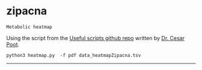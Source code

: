 # zipacna



`Metabolic heatmap`

Using the script from the [Useful scripts github repo](https://github.com/valdeanda/Useful_scripts/blob/master/README.md#heatmap) written by [Dr. Cesar Poot](https://scholar.google.com.mx/citations?user=dwpBCCQAAAAJ&hl=en). 


```
python3 heatmap.py  -f pdf data_heatmapZipacna.tsv
```


---
